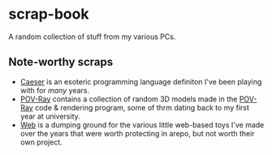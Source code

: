 # scrap-book

A random collection of stuff from my various PCs. 

## Note-worthy scraps

- [Caeser](/caeser/) is an esoteric programming language definiton I've been playing with for _many_ years.
- [POV-Ray](/povray/) contains a collection of random 3D models made in the [POV-Ray](http://www.povray.org/) code & rendering program, some of thrm dating back to my first year at university.
- [Web](/web/) is a dumping ground for the various little web-based toys I've made over the years that were worth protecting in arepo, but not worth their own project.